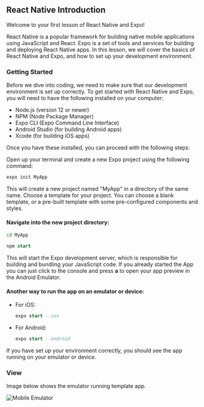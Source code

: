## React Native Introduction

Welcome to your first lesson of React Native and Expo!

React Native is a popular framework for building native mobile applications using JavaScript and React. Expo is a set of tools and services for building and deploying React Native apps. In this lesson, we will cover the basics of React Native and Expo, and how to set up your development environment.

### Getting Started

Before we dive into coding, we need to make sure that our development environment is set up correctly. To get started with React Native and Expo, you will need to have the following installed on your computer:

- Node.js (version 12 or newer)
- NPM (Node Package Manager)
- Expo CLI (Expo Command Line Interface)
- Android Studio (for building Android apps)
- Xcode (for building iOS apps)

Once you have these installed, you can proceed with the following steps:

Open up your terminal and create a new Expo project using the following command:

```sql
expo init MyApp
```

This will create a new project named "MyApp" in a directory of the same name. Choose a template for your project. You can choose a blank template, or a pre-built template with some pre-configured components and styles.

#### Navigate into the new project directory:

```bash
cd MyApp
```

```sql
npm start
```

This will start the Expo development server, which is responsible for building and bundling your JavaScript code. If you already started the App you can just click to the console and press **a** to open your app preview in the Android Emulator.

#### Another way to run the app on an emulator or device:

- For iOS:

  ```sql
  expo start --ios
  ```

- For Android:

  ```sql
  expo start --android
  ```

If you have set up your environment correctly, you should see the app running on your emulator or device.

### View

Image below shows the emulator running template app.

![Mobile Emulator](/Articles/FrontEnd/ReactNative/intro1.png)
